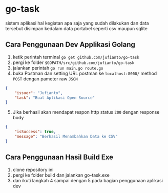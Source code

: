 # go-task
sistem aplikasi hal kegiatan apa saja yang sudah dilakukan dan data tersebut disimpan kedalam data portabel seperti csv maupun sqlite

## Cara Penggunaan Dev Applikasi Golang
1. ketik perintah terminal `go get github.com/jufianto/go-task`
2. pergi ke folder `$GOPATH/src/github.com/jufianto/go-task`
3. jalankan perintah `go run main.go route.go` 
4. buka Postman dan setting URL postman ke `localhost:8000/` method `POST` dengan pameter raw `JSON` 
```json
{
	"issuer": "Jufianto",
	"task": "Buat Aplikasi Open Source"
}
```
5. Jika berhasil akan mendapat respon http status `200` dengan response body 
```json
{
    "isSuccess": true,
    "message": "Berhasil Menambahkan Data ke CSV"
}
```

## Cara Penggunaan Hasil Build Exe 
1. clone repository ini 
2. pergi ke folder build dan jalankan go-task.exe 
3. dan ikuti langkah 4 sampai dengan 5 pada bagian penggunaan aplikasi dev
